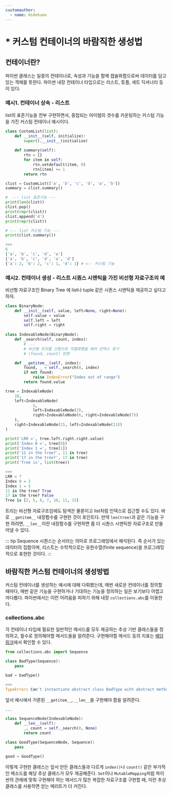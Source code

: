 ```yaml
---
customauthor:
  - name: Hidekuma
---
```

# * 커스텀 컨테이너의 바람직한 생성법
<Author/>

## 컨테이너란?
파이썬 클래스는 일종의 컨테이너로, 속성과 기능을 함께 캡슐화함으로써 데이터를 담고 있는 객체를 뜻한다. 파이썬 내장 컨테이너 타입으로는 리스트, 튜플, 세트 딕셔너리 등이 있다.

### 예시1. 컨테이너 상속 - 리스트
list의 표준기능을 전부 구현하면서, 중첩되는 아이템의 갯수를 카운팅하는 커스텀 기능을 가진 커스텀 컨테이너 예시이다.
```python
class CustomList(list):
    def __init__(self, initialize):
        super().__init__(initialize)
    
    def summary(self):
        rtn = {}
        for item in self:
            rtn.setdefault(item, 0)
            rtn[item] += 1
        return rtn

clist = CustomList(['a', 'b', 'c', 'd', 'a', 'b'])
summary = clist.summary()

#  --- list 표준기능 --- 
print(len(clist))
clist.pop() 
print(repr(clist))
clist.append('d')
print(repr(clist))

# --- list 커스텀 기능 ---
print(clist.summary())

>>>
6
['a', 'b', 'c', 'd', 'a']
['a', 'b', 'c', 'd', 'a', 'd']
{'a': 2, 'b': 2, 'c': 1, 'd': 1} # <-- 커스텀 기능
```

### 예시2. 컨테이너 생성 - 리스트 시퀀스 시맨틱을 가진 비선형 자료구조의 예
비선형 자료구조인 Binary Tree 에 list나 tuple 같은 시퀀스 시맨틱을 제공하고 싶다고 하자.

```python
class BinaryNode:
    def __init__(self, value, left=None, right=None):
        self.value = value
        self.left = left
        self.right = right
        
class IndexableNode(BinaryNode):
    def _search(self, count, index):
        # ...
        # 비선형 트리를 선형으로 직렬화했을 때의 인덱스 찾기
		# (found, count) 반환

    def __getitem__(self, index):
        found, _ = self._search(0, index)
        if not found:
            raise IndexError("Index out of range")
        return found.value

tree = IndexableNode(
	10,
	left=IndexableNode(
			5,
			left=IndexableNode(2),
			right=IndexableNode(6, right=IndexableNode(7))
	),
	right=IndexableNode(15, left=IndexableNode(11))
)

print('LRR =', tree.left.right.right.value)
print('Index 0 =', tree[0])
print('Index 1 =', tree[1])
print('11 in the tree?', 11 in tree)
print('17 in the tree?', 17 in tree)
print('Tree is', list(tree))

>>>
LRR = 7
Index 0 = 2
Index 1 = 5
11 in the tree? True
17 in the tree? False
Tree is [2, 5, 6, 7, 10, 11, 15]
```
트리는 비선형 자료구조임에도 탐색은 물론이고 list처럼 인덱스로 접근할 수도 있다. 바로 `__getitem__` 내장함수를 구현한 것이 포인트다. 만약 `len(tree)`과 같은 기능을 구현 하려면, `__len__`이란 내장함수를 구현하면 좀 더 시퀀스 시맨틱한 자료구조로 만들어낼 수 있다.

::: tip Sequence 
시퀀스는 순서라는 의미로 프로그래밍에서 해석된다. 즉 순서가 있는 데이터의 집합이며, 리스트는 수학적으로는 유한수열(finite sequence)을 프로그래밍적으로 표현한 것이다.
:::

## 바람직한 커스텀 컨테이너의 생성방법
커스텀 컨테이너를 생성하는 예시에 대해 다뤄봤는데, 매번 새로운 컨테이너를 정의할 때마다, 매번 같은 기능을 구현하거나 기대하는 기능을 정의하는 일은 보기보다 어렵고 까다롭다. 파이썬에서는 이런 어려움을 피하기 위해 내장 `collections.abc`를 이용한다.

### collections.abc
각 컨테이너 타입에 필요한 일반적인 메서드를 모두 제공하는 추상 기반 클래스들을 정의하고, 필수로 정의해야할 메서드들을 알려준다. 구현해야할 메서드 등의 지표는 [해당 링크](https://docs.python.org/3/library/collections.abc.html)에서 확인할 수 있다.

```python
from collections.abc import Sequence

class BadType(Sequence):
    pass

bad = badType()

>>>
TypeError: Can't instantiate abstract class BadType with abstract methods __getitem__, __len__
```

앞서 예시에서 거론된 `__getitem__`, `__len__`을 구현해야 함을 알려준다.

```python
...

class SequenceNode(IndexableNode):
    def __len__(self):
        _, count = self._search(0, None)
        return count

class GoodType(SequenceNode, Sequence):
    pass

good = GoodType()
```
이렇게 구현한 클래스는 앞서 만든 클래스들과 다르게 `index()`나 `count()` 같은 부가적인 메소드를 해당 추상 클래스가 모두 제공해준다.
`Set`이나 `MutableMapping`처럼 파이썬의 관례에 맞춰 구현해야 하는 메서드가 많은 복잡한 자료구조를 구현할 때, 이런 추상 클래스를 사용하면 얻는 메리트가 더 커진다.
